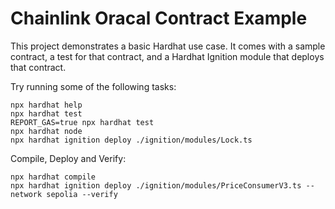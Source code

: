 # Chainlink Oracal Contract Example

This project demonstrates a basic Hardhat use case. It comes with a sample contract, a test for that contract, and a Hardhat Ignition module that deploys that contract.

Try running some of the following tasks:

```shell
npx hardhat help
npx hardhat test
REPORT_GAS=true npx hardhat test
npx hardhat node
npx hardhat ignition deploy ./ignition/modules/Lock.ts
```


Compile, Deploy and Verify:

```shell
npx hardhat compile
npx hardhat ignition deploy ./ignition/modules/PriceConsumerV3.ts --network sepolia --verify
```
